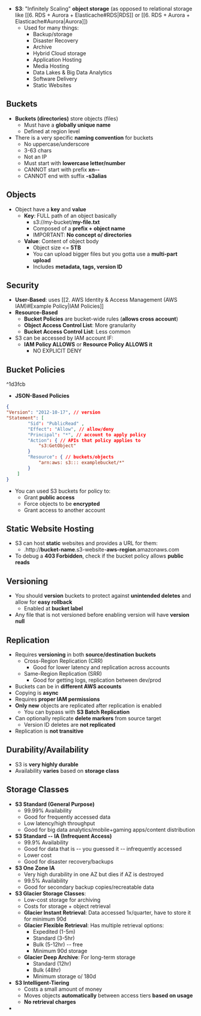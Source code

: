 - **S3**: "Infinitely Scaling" **object storage** (as opposed to relational storage like [[6. RDS + Aurora + Elasticache#RDS|RDS]] or [[6. RDS + Aurora + Elasticache#Aurora|Aurora]])
	- Used for many things: 
		- Backup/storage
		- Disaster Recovery
		- Archive
		- Hybrid Cloud storage 
		- Application Hosting
		- Media Hosting
		- Data Lakes & Big Data Analytics
		- Software Delivery
		- Static Websites
## Buckets

- **Buckets (directories)** store objects (files)
	- Must have a **globally unique name**
	- Defined at region level 
- There is a very specific **naming convention** for buckets
	- No uppercase/underscore
	- 3-63 chars 
	- Not an IP 
	- Must start with **lowercase letter/number**
	- CANNOT start with prefix **xn--**
	- CANNOT end with suffix **-s3alias**

## Objects 

- Object have a **key** and **value**
	- **Key**: FULL path of an object basically
		- s3://my-bucket/**my-file.txt**
		- Composed of a **prefix + object name**
		- IMPORTANT: **No concept o/ directories**
	- **Value**: Content of object body
		- Object size <= **5TB**
		- You can upload bigger files but you gotta use a **multi-part upload**
		- Includes **metadata, tags, version ID**

## Security

- **User-Based**: uses [[2. AWS Identity & Access Management (AWS IAM)#Example Policy|IAM Policies]] 
- **Resource-Based**
	- **Bucket Policies** are bucket-wide rules (**allows cross account**)
	- **Object Access Control List**: More granularity
	- **Bucket Access Control List**: Less common
- S3 can be accessed by IAM account IF: 
	- **IAM Policy ALLOWS** or **Resource Policy ALLOWS it**
		- NO EXPLICIT DENY 

## Bucket Policies 

^1d3fcb

- **JSON-Based Policies**

```json
{
"Version": "2012-10-17", // version
"Statement": [
		"Sid": "PublicRead" ,
		"Effect": "Allow", // allow/deny
		"Principal": "*", // account to apply policy
		"Action": { // APIs that policy applies to
			"s3:GetObject"
		}
		"Resource": { // buckets/objects
			"arn:aws: s3::: examplebucket/*"
		}
	]
}
```

- You can used S3 buckets for policy to: 
	- Grant **public access**
	- Force objects to be **encrypted**
	- Grant access to another account

## Static Website Hosting

- S3 can host **static** websites and provides a URL for them: 
	- .http://**bucket-name**.s3-website-**aws-region**.amazonaws.com
- To debug a **403 Forbidden**, check if the bucket policy allows **public reads** 
## Versioning 

- You should **version** buckets to protect against **unintended deletes** and allow for **easy rollback**
	- Enabled at **bucket label**
- Any file that is not versioned before enabling version will have **version null**

## Replication

- Requires **versioning** in both **source/destination buckets**
	- Cross-Region Replication (CRR) 
		- Good for lower latency and replication across accounts
	- Same-Region Replication (SRR) 
		- Good for getting logs, replication between dev/prod 
- Buckets can be in **different AWS accounts**
- Copying is **async**
- Requires **proper IAM permissions**
- **Only new** objects are replicated after replication is enabled
	- You can bypass with **S3 Batch Replication**
- Can optionally replicate **delete markers** from source target
	- Version ID deletes are **not replicated**
- Replication is **not transitive**

## Durability/Availability

- S3 is **very highly durable**
- Availability **varies** based on **storage class**
## Storage Classes

- **S3 Standard (General Purpose)**
	- 99.99% Availability
	- Good for frequently accessed data
	- Low latency/high throughput
	- Good for big data analytics/mobile+gaming apps/content distribution
- **S3 Standard -- IA (Infrequent Access)**
	- 99.9% Availability
	- Good for data that is -- you guessed it -- infrequently accessed
	- Lower cost
	- Good for disaster recovery/backups
- **S3 One Zone IA**
	- Very high durability in one AZ but dies if AZ is destroyed
	- 99.5% Availability
	- Good for secondary backup copies/recreatable data
- **S3 Glacier Storage Classes**: 
	- Low-cost storage for archiving
	- Costs for storage + object retrieval 
	- **Glacier Instant Retrieval**: Data accessed 1x/quarter, have to store it for minimum 90d
	- **Glacier Flexible Retrieval**: Has multiple retrieval options: 
		- Expedited (1-5m)
		- Standard (3-5hr)
		- Bulk (5-12hr) -- free
		- Minimum 90d storage
	- **Glacier Deep Archive**: For long-term storage
		- Standard (12hr)
		- Bulk (48hr)
		- Minimum storage o/ 180d
- **S3 Intelligent-Tiering**
	- Costs a small amount of money 
	- Moves objects **automatically** between access tiers **based on usage**
	- **No retrieval charges**
- 
